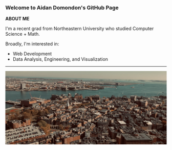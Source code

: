 ### Welcome to Aidan Domondon's GitHub Page 

**ABOUT ME**

I'm a recent grad from Northeastern University who studied Computer Science + Math. 


Broadly, I'm interested in:
- Web Development
- Data Analysis, Engineering, and Visualization


***

![Picture of the North End of Boston](https://github.com/aidandomondon/aidandomondon/blob/main/ai_ml.webp?raw=true)

